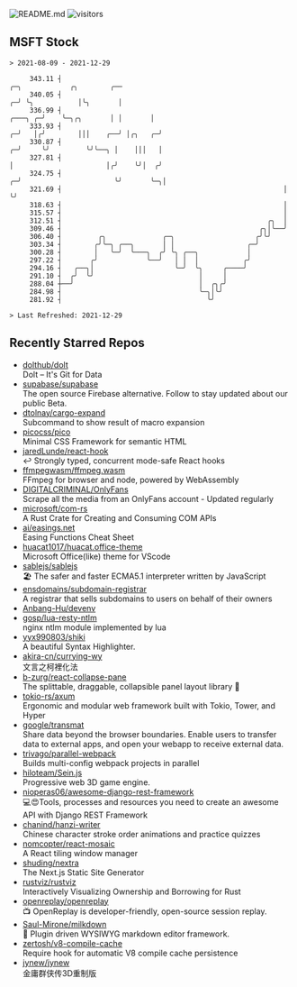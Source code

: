 ![README.md](https://github.com/Gerhut/Gerhut/workflows/README.md/badge.svg)
![visitors](https://visitors.vercel.app/Gerhut/Gerhut?token=8cf69d1f6813d272ef062726b6070c9be4ff72038cfe5a7ded7384a8da65d866)

## MSFT Stock

```
> 2021-08-09 - 2021-12-29

     343.11 ┤                                                                       ╭─╮            ╭╮        ╭── 
     340.05 ┤                                                                     ╭─╯ ╰╮           │╰╮       │   
     336.99 ┤                                                             ╭───╮ ╭─╯    ╰─╮╭╮       │ │       │   
     333.93 ┤                                                           ╭─╯   │╭╯        │││    ╭──╯ │╭╮   ╭─╯   
     330.87 ┤                                                         ╭─╯     ╰╯         ╰╯╰──╮ │    │││   │     
     327.81 ┤                                                         │                       │╭╯    ╰╯│  ╭╯     
     324.75 ┤                                                       ╭─╯                       ╰╯       ╰─╮│      
     321.69 ┤                                                       │                                    ╰╯      
     318.63 ┤                                                       │                                            
     315.57 ┤                                                       │                                            
     312.51 ┤                                                   ╭╮  │                                            
     309.46 ┤                                                 ╭╮│╰──╯                                            
     306.40 ┤         ╭╮              ╭─╮                    ╭╯╰╯                                                
     303.34 ┤        ╭╯╰─╮ ╭──╮       │ │                  ╭─╯                                                   
     300.28 ┤        │   ╰─╯  ╰───╮  ╭╯ ╰╮ ╭──╮            │                                                     
     297.22 ┤       ╭╯            ╰──╯   │ │  │           ╭╯                                                     
     294.16 ┤   ╭──╮│                    ╰─╯  ╰╮     ╭────╯                                                      
     291.10 ┤  ╭╯  ╰╯                          │     │                                                           
     288.04 ┼──╯                               │  ╭╮╭╯                                                           
     284.98 ┤                                  ╰─╮│╰╯                                                            
     281.92 ┤                                    ╰╯                                                              

> Last Refreshed: 2021-12-29
```

## Recently Starred Repos

- [dolthub/dolt](https://github.com/dolthub/dolt)  
  Dolt – It's Git for Data
- [supabase/supabase](https://github.com/supabase/supabase)  
  The open source Firebase alternative. Follow to stay updated about our public Beta.
- [dtolnay/cargo-expand](https://github.com/dtolnay/cargo-expand)  
  Subcommand to show result of macro expansion
- [picocss/pico](https://github.com/picocss/pico)  
  Minimal CSS Framework for semantic HTML
- [jaredLunde/react-hook](https://github.com/jaredLunde/react-hook)  
  ↩ Strongly typed, concurrent mode-safe React hooks
- [ffmpegwasm/ffmpeg.wasm](https://github.com/ffmpegwasm/ffmpeg.wasm)  
  FFmpeg for browser and node, powered by WebAssembly
- [DIGITALCRIMINAL/OnlyFans](https://github.com/DIGITALCRIMINAL/OnlyFans)  
  Scrape all the media from an OnlyFans account - Updated regularly
- [microsoft/com-rs](https://github.com/microsoft/com-rs)  
  A Rust Crate for Creating and Consuming COM APIs
- [ai/easings.net](https://github.com/ai/easings.net)  
  Easing Functions Cheat Sheet
- [huacat1017/huacat.office-theme](https://github.com/huacat1017/huacat.office-theme)  
  Microsoft Office(like) theme for VScode
- [sablejs/sablejs](https://github.com/sablejs/sablejs)  
  🏖️ The safer and faster ECMA5.1 interpreter written by JavaScript
- [ensdomains/subdomain-registrar](https://github.com/ensdomains/subdomain-registrar)  
  A registrar that sells subdomains to users on behalf of their owners
- [Anbang-Hu/devenv](https://github.com/Anbang-Hu/devenv)  
- [gosp/lua-resty-ntlm](https://github.com/gosp/lua-resty-ntlm)  
  nginx ntlm module implemented by lua
- [yyx990803/shiki](https://github.com/yyx990803/shiki)  
  A beautiful Syntax Highlighter.
- [akira-cn/currying-wy](https://github.com/akira-cn/currying-wy)  
  文言之柯裡化法
- [b-zurg/react-collapse-pane](https://github.com/b-zurg/react-collapse-pane)  
  The splittable, draggable, collapsible panel layout library 🎉
- [tokio-rs/axum](https://github.com/tokio-rs/axum)  
  Ergonomic and modular web framework built with Tokio, Tower, and Hyper
- [google/transmat](https://github.com/google/transmat)  
  Share data beyond the browser boundaries. Enable users to transfer data to external apps, and open your webapp to receive external data.
- [trivago/parallel-webpack](https://github.com/trivago/parallel-webpack)  
  Builds multi-config webpack projects in parallel
- [hiloteam/Sein.js](https://github.com/hiloteam/Sein.js)  
  Progressive web 3D game engine.
- [nioperas06/awesome-django-rest-framework](https://github.com/nioperas06/awesome-django-rest-framework)  
   💻😍Tools, processes and resources you need to create an awesome API with Django REST Framework
- [chanind/hanzi-writer](https://github.com/chanind/hanzi-writer)  
  Chinese character stroke order animations and practice quizzes
- [nomcopter/react-mosaic](https://github.com/nomcopter/react-mosaic)  
  A React tiling window manager
- [shuding/nextra](https://github.com/shuding/nextra)  
  The Next.js Static Site Generator
- [rustviz/rustviz](https://github.com/rustviz/rustviz)  
  Interactively Visualizing Ownership and Borrowing for Rust
- [openreplay/openreplay](https://github.com/openreplay/openreplay)  
  :tv: OpenReplay is developer-friendly, open-source session replay.
- [Saul-Mirone/milkdown](https://github.com/Saul-Mirone/milkdown)  
  🍼 Plugin driven WYSIWYG  markdown editor framework.
- [zertosh/v8-compile-cache](https://github.com/zertosh/v8-compile-cache)  
  Require hook for automatic V8 compile cache persistence
- [jynew/jynew](https://github.com/jynew/jynew)  
  金庸群侠传3D重制版
